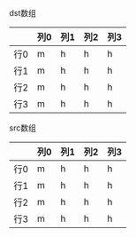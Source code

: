 dst数组

|  |列0|列1|列2|列3|
|--|---|---|---|----|
|行0|m|h|h|h|
|行1|m|h|h|h|
|行2|m|h|h|h|
|行3|m|h|h|h|

src数组

|  |列0|列1|列2|列3|
|--|---|---|---|----|
|行0|m|h|h|h|
|行1|m|h|h|h|
|行2|m|h|h|h|
|行3|m|h|h|h|